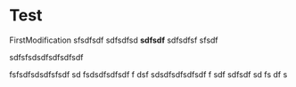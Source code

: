 # Test

FirstModification
sfsdfsdf
sdfsdfsd
**sdfsdf**
sdfsdfsf
sfsdf

sdfsfsdsdfsdfsdfsdf


fsfsdfsdsdfsfsdf
sd
fsdsdfsdfsdf
f
dsf
sdsdfsdfsdfsdf
f
sdf
sdfsdf
sd
fs
df
s

